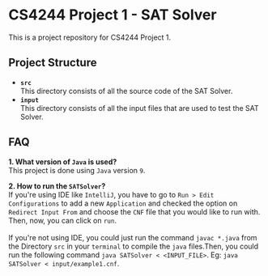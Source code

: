 # CS4244 Project 1 - SAT Solver
This is a project repository for CS4244 Project 1.

## Project Structure
- <b>`src`</b><br>
This directory consists of all the source code of the SAT Solver.
- <b>`input`</b><br>
This directory consists of all the input files that are used to test the SAT Solver.

## FAQ
<b>1. What version of `Java` is used?</b><br>
This project is done using `Java` version `9`.

<b>2. How to run the `SATSolver`?</b><br>
If you're using IDE like `IntelliJ`, you have to go to `Run > Edit Configurations` to add a new `Application` 
and checked the option on `Redirect Input From` and choose the `CNF` file that you would like to run with. 
Then, now, you can click on `run`.<br><br>
If you're not using IDE, you could just run the command `javac *.java` from the Directory `src` in your `terminal` to 
compile the `java` files.Then, you could run the following command `java SATSolver < <INPUT_FILE>`. 
Eg: `java SATSolver < input/example1.cnf`.
